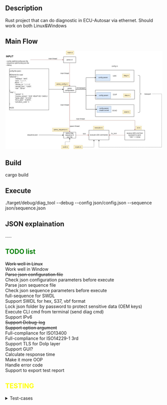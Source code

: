 ## Description
Rust project that can do diagnostic in ECU-Autosar via ethernet.
Should work on both Linux&Windows

## Main Flow
![main_flow](documents/main_flow.jpg)

## Build
cargo build

## Execute
./target/debug/diag_tool --debug --config json/config.json --sequence json/sequence.json

## JSON explaination
.....

## <span style="color: green;">TODO list</span>

<summary><s>Work well in Linux</s></summary>
<summary>Work well in Window</summary>
<summary><s>Parse json configuration file</s></summary>
<summary>Check json configuration parameters before execute</summary>
<summary>Parse json sequence file</summary>
<summary>Check json sequence parameters before execute</summary>
<summary>full-sequence for SWDL</summary>
<summary>Support SWDL for hex, S37, vbf format</summary>
<summary>Lock json folder by password to protect sensitive data (OEM keys)</summary>
<summary>Execute CLI cmd from terminal (send diag cmd)</summary>
<summary>Support IPv6</summary>
<summary><s>Support Debug-log</s></summary>
<summary><s>Support option argument</s></summary>
<summary>Full-compliance for ISO13400</summary>
<summary>Full-compliance for ISO14229-1 3rd</summary>
<summary>Support TLS for DoIp layer</summary>
<summary>Support GUI?</summary>
<summary>Calculate response time</summary>
<summary>Make it more OOP</summary>
<summary>Handle error code</summary>
<summary>Support to export test report</summary>


## <span style="color: yellow;">TESTING</span>
<details>
    <summary>Test-cases</summary>
</details>

